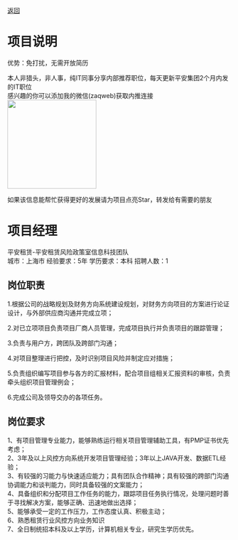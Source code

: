 [返回](../../)

# 项目说明

优势：免打扰，无需开放简历

本人非猎头，非人事，纯IT同事分享内部推荐职位，每天更新平安集团2个月内发的IT职位  
感兴趣的你可以添加我的微信(zaqweb)获取内推连接  
<img src="https://github.com/zaqweb/PA-IT-JOBS/blob/master/WechatICode.jpeg"  height="200" width="200">

如果该信息能帮忙获得更好的发展请为项目点亮Star，转发给有需要的朋友

# 项目经理
平安租赁-平安租赁风险政策室信息科技团队  
城市：上海市 经验要求：5年 学历要求：本科  招聘人数：1

## 岗位职责
1.根据公司的战略规划及财务方向系统建设规划，对财务方向项目的方案进行论证设计，与外部供应商沟通并完成立项；			

2.对已立项项目负责项目厂商人员管理，完成项目执行并负责项目的跟踪管理；			

3.负责与用户方，跨团队及跨部门沟通；			

4.对项目整理进行把控，及时识别项目风险并制定应对措施；			

5.负责组织编写项目参与各方的汇报材料，配合项目组相关汇报资料的审核，负责牵头组织项目管理例会；   			

6.完成公司及领导交办的各项任务。

## 岗位要求
1、有项目管理专业能力，能够熟练运行相关项目管理辅助工具，有PMP证书优先考虑；			
2、3年及以上风控方向系统开发项目管理经验；3年以上JAVA开发、数据ETL经验；			
3、有较强的习能力与快速适应能力；具有团队合作精神；具有较强的跨部门沟通协调能力和谈判能力，同时具备较强的文案能力； 			
4、具备组织和分配项目工作任务的能力，跟踪项目任务执行情况，处理问题时善于寻找解决方案，能够正确、迅速地做出选择；			
5、能够承受一定的工作压力，工作态度认真、积极主动；			
6、熟悉租赁行业风控方向业务知识			
7、全日制统招本科及以上学历，计算机相关专业，研究生学历优先。




